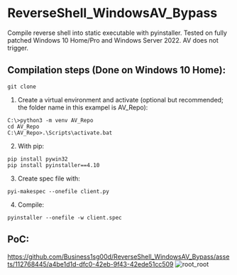 # ReverseShell_WindowsAV_Bypass
Compile reverse shell into static executable with pyinstaller. Tested on fully patched Windows 10 Home/Pro and Windows Server 2022. AV does not trigger.


Compilation steps (Done on Windows 10 Home):
---------

```
git clone
```

1. Create a virtual environment and activate (optional but recommended; the folder name in this exampel is AV_Repo):
```
C:\>python3 -m venv AV_Repo
cd AV_Repo
C:\AV_Repo>.\Scripts\activate.bat
```

2. With pip:
```
pip install pywin32
pip install pyinstaller==4.10
```

3. Create spec file with:
```
pyi-makespec --onefile client.py
```

4. Compile:
```
pyinstaller --onefile -w client.spec
```

PoC:
----
https://github.com/Business1sg00d/ReverseShell_WindowsAV_Bypass/assets/112768445/a4be1d1d-dfc0-42eb-9f43-42ede51cc509
![root_root](https://github.com/Business1sg00d/ReverseShell_WindowsAV_Bypass/assets/112768445/afce18a1-facf-43a1-8eb8-8d521cabeeb1)

